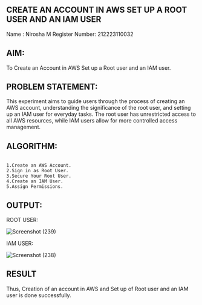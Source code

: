 ## CREATE AN ACCOUNT IN AWS SET UP A ROOT USER AND AN IAM USER

 Name : Nirosha M
 Register Number: 212223110032

## AIM:
To Create an Account in AWS Set up a Root user and an IAM user.

## PROBLEM STATEMENT:

This experiment aims to guide users through the process of creating an AWS account, understanding the significance of the root user, and setting up an IAM user for everyday tasks. The root user has unrestricted access to all AWS resources, while IAM users allow for more controlled access management.

## ALGORITHM:

```

1.Create an AWS Account.
2.Sign in as Root User.
3.Secure Your Root User.
4.Create an IAM User.
5.Assign Permissions.

```

## OUTPUT:

ROOT USER:

![Screenshot (239)](https://github.com/user-attachments/assets/515725a7-1fa8-444d-94ba-9f52da19d4df)


IAM USER:

![Screenshot (238)](https://github.com/user-attachments/assets/71f2daa9-f6e5-431f-8dcb-a4b339d13e89)





## RESULT
 Thus, Creation of an account in AWS and Set up of Root user and an IAM user is done successfully.

  


